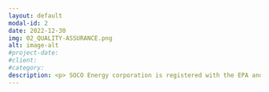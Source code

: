```yaml
---
layout: default
modal-id: 2
date: 2022-12-30
img: 02_QUALITY-ASSURANCE.png
alt: image-alt
#project-date:
#client:
#category:
description: <p> SOCO Energy corporation is registered with the EPA and adheres to all applicable local, state, and federal regulations to ensure the safe production of quality burner fuel from used oil. Our process is managed to mitigate and minimize the possibility of fire, explosion, or any unplanned release of used oil to air, soil, or surface water which could threaten human health or the environment.</p> <p>We work with a dedicated used oil collection service to ensure that all used oil received by SOCO Energy Corporation is tested prior to pickup for the presence of hazardous materials, like chlorinated halogens. SOCO Energy Corporation has a strict policy for hazardous waste and rejects all used oil found to be above acceptable thresholds across a number of contaminants included in the tests.</p> <p>Every batch of burner fuel produced by SOCO Energy Corporation is guaranteed to be on-specification and fully auditable back to the original oil generator. Additionally, our advanced oil processing techniques ensure that other undesirable contaminants are removed from the burner fuel, like water and other particulates. To learn more about our process or to schedule a site visit you can call or text +1 (877) 333-1776 or email us at <a href="mailto:admin@socoenergy.org">admin@socoenergy.org</a>. 
---
```

